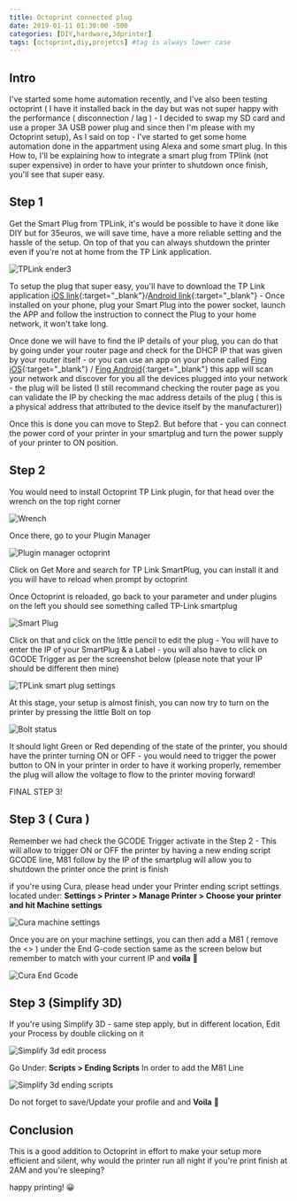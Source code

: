 ```yaml
---
title: Octoprint connected plug
date: 2019-01-11 01:30:00 -500
categories: [DIY,hardware,3dprinter]
tags: [octoprint,diy,projetcs] #tag is always lower case
---
```


## Intro

I've started some home automation recently, and I've also been testing octoprint ( I have it installed back in the day but was not super happy with the performance ( disconnection / lag ) - I decided to swap my SD card and use a proper 3A USB power plug and since then I'm please with my Octoprint setup), As I said on top - I've started to get some home automation done in the appartment using Alexa and some smart plug. In this How to, I'll be explaining how to integrate a smart plug from TPlink (not super expensive) in order to have your printer to shutdown once finish, you'll see that super easy.

## Step 1

Get the Smart Plug from TPLink, it's would be possible to have it done like DIY but for 35euros, we will save time, have a more reliable setting and the hassle of the setup. On top of that you can always shutdown the printer even if you're not at home from the TP Link application.

![TPLink ender3](https://i.gyazo.com/efc1fb19eaca1dab0f33a5c75c56ac31.jpg)

To setup the plug that super easy, you'll have to download the TP Link application [iOS link](https://itunes.apple.com/us/app/kasa-smart/id1034035493?mt=8){:target="_blank"}/[Android link](https://play.google.com/store/apps/details?id=com.tplink.kasa_android&hl=fr){:target="_blank"} - Once installed on your phone, plug your Smart Plug into the power socket, launch the APP and follow the instruction to connect the Plug to your home network, it won't take long.

Once done we will have to find the IP details of your plug, you can do that by going under your router page and check for the DHCP  IP that was given by your router itself - or you can use an app on your phone called [Fing iOS](https://itunes.apple.com/us/app/fing-network-scanner/id430921107?mt=8){:target="_blank"} / [Fing Android](https://play.google.com/store/apps/details?id=com.overlook.android.fing&hl=fr){:target="_blank"} this app will scan your network and discover for you all the devices plugged into your network - the plug will be listed (I still recommand checking the router page as you can validate the IP by checking the mac address details of the plug ( this is a physical address that attributed to the device itself by the manufacturer))

Once this is done you can move to Step2. But before that - you can connect the power cord of your printer in your smartplug and turn the power supply of your printer to ON position.

## Step 2

You would need to install Octoprint TP Link plugin, for that head over the wrench on the top right corner

![Wrench](https://i.gyazo.com/7aa49ec05e2d58b477bbd86748bbc957.png)

Once there, go to your Plugin Manager

![Plugin manager octoprint](https://i.gyazo.com/1dce9709b8d031c4f9bd5fe82c666129.png)

Click on Get More and search for TP Link SmartPlug, you can install it and you will have to reload when prompt by octoprint

Once Octoprint is reloaded, go back to your parameter and under plugins on the left you should see something called TP-Link smartplug

![Smart Plug](https://i.gyazo.com/4ef5efa75a54f3620759eb7387e9a1bd.png)

Click on that and click on the little pencil to edit the plug - You will have to enter the IP of your SmartPlug & a Label - you will also have to click on GCODE Trigger as per the screenshot below (please note that your IP should be different then mine)

![TPLink smart plug settings](https://i.gyazo.com/690402618c8a42b8223366fcec2b4192.png)

At this stage, your setup is almost finish, you can now try to turn on the printer by pressing the little Bolt on top

![Bolt status](https://i.gyazo.com/81031de902b1c9ecd7d8a4e888cd9b88.png)

It should light Green or Red depending of the state of the printer, you should have the printer turning ON or OFF - you would need to trigger the power button to ON in your printer in order to have it working properly, remember the plug will allow the voltage to flow to the printer moving forward!

FINAL STEP 3!

## Step 3 ( Cura )

Remember we had check the GCODE Trigger activate in the Step 2 - This will allow to trigger ON or OFF the printer by having a new ending script GCODE line, M81 follow by the IP of the smartplug will allow you to shutdown the printer once the print is finish

if you're using Cura, please head under your Printer ending script settings located under: **Settings > Printer > Manage Printer > Choose your printer and hit Machine settings**

![Cura machine settings](https://i.gyazo.com/445c142e38fb7952d43eef2d33eab49a.png)

Once you are on your machine settings, you can then add a M81 <IP> ( remove the <> ) under the End G-code section same as the screen below but remember to match with your current IP and **voila** 🤩

![Cura End Gcode](https://i.gyazo.com/cfc8370f55ada19148b9a01f03639df5.png)

## Step 3 (Simplify 3D)

If you're using Simplify 3D - same step apply, but in different location, Edit your Process by double clicking on it

![Simplify 3d edit process](https://i.gyazo.com/a92ce2b87d47f1f190a039ef2f335350.png)

Go Under: **Scripts > Ending Scripts** In order to add the M81 <IP> Line

![Simplify 3d ending scripts](https://i.gyazo.com/faaa1fe408cf205acd17ec29df9c763c.png)

Do not forget to save/Update your profile and and **Voila** 🤩

## Conclusion

This is a good addition to Octoprint in effort to make your setup more efficient and silent, why would the printer run all night if you're print finish at 2AM and you're sleeping?

happy printing! 😀
